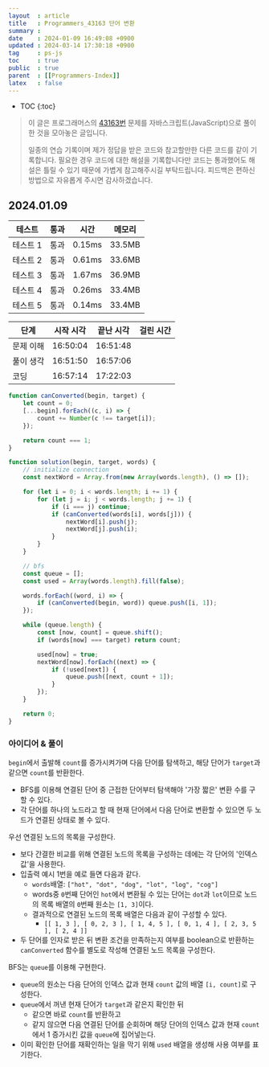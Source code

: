 ```yaml
---
layout  : article
title   : Programmers_43163 단어 변환
summary : 
date    : 2024-01-09 16:49:08 +0900
updated : 2024-03-14 17:30:18 +0900
tag     : ps-js
toc     : true
public  : true
parent  : [[Programmers-Index]]
latex   : false
---
```

* TOC
{:toc}

> 이 글은 프로그래머스의 [43163번](https://programmers.co.kr/learn/courses/30/lessons/43163) 문제를 자바스크립트(JavaScript)으로 풀이한 것을 모아놓은 글입니다.
>
> 일종의 연습 기록이며 제가 정답을 받은 코드와 참고할만한 다른 코드를 같이 기록합니다. 필요한 경우 코드에 대한 해설을 기록합니다만 코드는 통과했어도 해설은 틀릴 수 있기 때문에 가볍게 참고해주시길 부탁드립니다. 피드백은 편하신 방법으로 자유롭게 주시면 감사하겠습니다.

## 2024.01.09

| 테스트    | 통과 | 시간   | 메모리 |
| --------- | ---- | ------ | ------ |
| 테스트 1  | 통과 | 0.15ms | 33.5MB |
| 테스트 2  | 통과 | 0.61ms | 33.6MB |
| 테스트 3  | 통과 | 1.67ms | 36.9MB |
| 테스트 4  | 통과 | 0.26ms | 33.4MB |
| 테스트 5  | 통과 | 0.14ms | 33.4MB |

| 단계      | 시작 시각 | 끝난 시각 | 걸린 시간 |
| --------- | --------- | --------- | --------- |
| 문제 이해 | 16:50:04  | 16:51:48  |           |
| 풀이 생각 | 16:51:50  | 16:57:06  |           |
| 코딩      | 16:57:14  | 17:22:03  |           |

```js
function canConverted(begin, target) {
    let count = 0;
    [...begin].forEach((c, i) => {
        count += Number(c !== target[i]);
    });

    return count === 1;
}

function solution(begin, target, words) {
    // initialize connection
    const nextWord = Array.from(new Array(words.length), () => []);

    for (let i = 0; i < words.length; i += 1) {
        for (let j = i; j < words.length; j += 1) {
            if (i === j) continue;
            if (canConverted(words[i], words[j])) {
                nextWord[i].push(j);
                nextWord[j].push(i);
            }
        }
    }

    // bfs
    const queue = [];
    const used = Array(words.length).fill(false);

    words.forEach((word, i) => {
        if (canConverted(begin, word)) queue.push([i, 1]);
    });

    while (queue.length) {
        const [now, count] = queue.shift();
        if (words[now] === target) return count;

        used[now] = true;
        nextWord[now].forEach((next) => {
            if (!used[next]) {
                queue.push([next, count + 1]);
            }
        });
    }

    return 0;
}
```

### 아이디어 & 풀이

`begin`에서 출발해 `count`를 증가시켜가며 다음 단어를 탐색하고, 해당 단어가 `target`과 같으면 `count`를 반환한다.

* BFS를 이용해 연결된 단어 중 근접한 단어부터 탐색해야 '가장 짧은' 변환 수를 구할 수 있다.
* 각 단어를 하나의 노드라고 할 때 현재 단어에서 다음 단어로 변환할 수 있으면 두 노드가 연결된 상태로 볼 수 있다.

우선 연결된 노드의 목록을 구성한다.

* 보다 간결한 비교를 위해 연결된 노드의 목록을 구성하는 데에는 각 단어의 '인덱스 값'을 사용한다.
* 입출력 예시 1번을 예로 들면 다음과 같다.
    * `words`배열: `["hot", "dot", "dog", "lot", "log", "cog"]`
    * words중 `0`번째 단어인 `hot`에서 변환될 수 있는 단어는 `dot`과 `lot`이므로 노드의 목록 배열의 `0`번째 원소는 `[1, 3]`이다.
    * 결과적으로 연결된 노드의 목록 배열은 다음과 같이 구성할 수 있다.
        * `[[ 1, 3 ], [ 0, 2, 3 ], [ 1, 4, 5 ], [ 0, 1, 4 ], [ 2, 3, 5 ], [ 2, 4 ]]`
* 두 단어를 인자로 받은 뒤 변환 조건을 만족하는지 여부를 boolean으로 반환하는 `canConverted` 함수를 별도로 작성해 연결된 노드 목록을 구성한다.

BFS는 `queue`를 이용해 구현한다.

* `queue`의 원소는 다음 단어의 인덱스 값과 현재 `count` 값의 배열 `[i, count]`로 구성한다.
* `queue`에서 꺼낸 현재 단어가 `target`과 같은지 확인한 뒤
    * 같으면 바로 `count`를 반환하고
    * 같지 않으면 다음 연결된 단어를 순회하며 해당 단어의 인덱스 값과 현재 `count`에서 1 증가시킨 값을 `queue`에 집어넣는다.
* 이미 확인한 단어를 재확인하는 일을 막기 위해 `used` 배열을 생성해 사용 여부를 표기한다.
